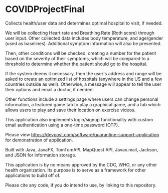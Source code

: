 # COVIDProjectFinal
Collects health/user data and determines optimal hospital to visit, if needed.

We will be collecting Heart rate and Breathing Rate (Roth score) through user input. Other collected data includes body temperature, and age/gender (used as baselines). Additional symptom information will also be presented.

Then, other conditions will be checked, creating a number for the patient based on the severity of their symptoms, which will be compared to a threshold to determine whether the patient should go to the hospital.

If the system deems it necessary, then the user's address and range will be asked to create an optimized list of hospitals (anywhere in the US and a few countries outside as well). Otherwise, a message will appear to tell the user their options and email a doctor, if needed.

Other functions include a settings page where users can change personal information, a featured game tab to play a graphical game, and a tab which allows users to play and save their location on exercise videos.

This application also implements login/signup functionality with custom email authentication using a one-time password (OTP).

Please view https://devpost.com/software/quarantine-support-application for demonstration of application.

Built with Java, JavaFX, TomTomAPI, MapQuest API, Javax.mail, Jackson, and JSON for information storage.

This application is by no means approved by the CDC, WHO, or any other health organization. Its purpose is to serve as a framework for other applications to build off of.

Please cite any code, if you do intend to use, by linking to this repository.

